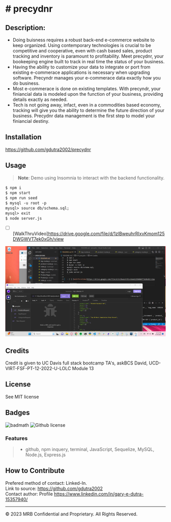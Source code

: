 # # precydnr

## Description:

- Doing buisness requires a robust back-end e-commerce website to keep organized. Using contemporary technologies is crucial to be competitive and cooperative, even with cash based sales, product tracking and inventory is paramount to profitability. Meet precydnr, your bookeeping engine built to track in real time the status of your business.
- Having the ability to customize your data to integrate or port from existing e-commerace applications is necessary when upgrading software. Precyndr manages your e-commerace data exactly how you do business.
- Most e-commerace is done on existing templates. With precyndr, your finiancial data is modeled upon the function of your business, providing details exactly as needed.
- Tech is not going away, infact, even in a commodities based economy, tracking will give you the ability to determine the future direction of your business. Precydnr data management is the first step to model your finiancial destiny.

## Installation

https://github.com/gdutra2002/precydnr

## Usage

> **Note**:
> Demo using Insomnia to interact with the backend functionality.

```
$ npm i
$ npm start
$ npm run seed
$ mysql -u root -p
mysql> source db/schema.sql;
mysql> exit
$ node server.js
```

- [ ] [WalkThruVideo]https://drive.google.com/file/d/1zlBweuhrRIxvKmom125DWGWVT7ek0xGh/view

![precyndrScreenshot](02precyndrScreenshot.png)

## Credits

Credit is given to UC Davis full stack bootcamp TA's, askBCS David, UCD-VIRT-FSF-PT-12-2022-U-LOLC Module 13

## License

See MIT license

## Badges

![badmath](https://img.shields.io/github/languages/top/nielsenjared/badmath)
![Github license](https://img.shields.io/badge/license-MIT-pink.svg)

### Features

> - github, npm inquery, terminal, JavaScript, Sequelize, MySQL, Node.js, Express.js

## How to Contribute

Prefered method of contact: Linked-In. <br>
Link to source:
https://github.com/gdutra2002 <br>
Contact author:
Profile
https://www.linkedin.com/in/gary-e-dutra-15357940/

---

© 2023 MRB Confidential and Proprietary. All Rights Reserved.
